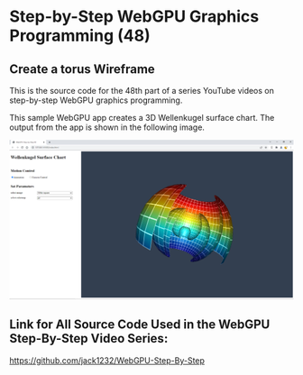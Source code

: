 # Step-by-Step WebGPU Graphics Programming (48) 
## Create a torus Wireframe

This is the source code for the 48th part of a series YouTube videos on step-by-step WebGPU graphics programming.

This sample WebGPU app creates a 3D Wellenkugel surface chart. The output from the app is shown in the following image.

![image01](dist/assets/image01.png)

## Link for All Source Code Used in the WebGPU Step-By-Step Video Series:

https://github.com/jack1232/WebGPU-Step-By-Step